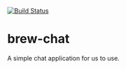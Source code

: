 [![Build Status](https://travis-ci.org/javabrewery/brew-chat.svg?branch=master)](https://travis-ci.org/javabrewery/brew-chat)
# brew-chat
A simple chat application for us to use.

